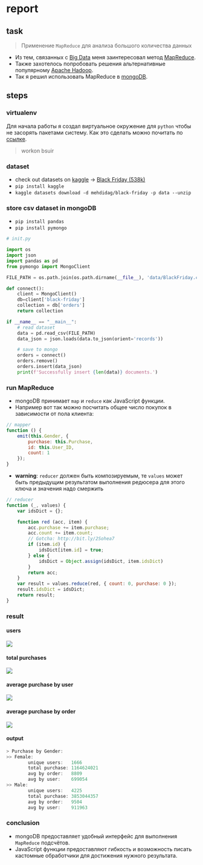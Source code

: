 # report

## task

> Применение `MapReduce` для анализа большого количества данных

- Из тем, связанных с [Big Data](https://en.wikipedia.org/wiki/Big_data) меня заинтересовал метод [MapReduce](https://en.wikipedia.org/wiki/MapReduce).
- Также захотелось попробовать решения альтернативные популярному [Apache Hadoop](https://en.wikipedia.org/wiki/Apache_Hadoop).
- Так я решил использовать MapReduce в [mongoDB](https://docs.mongodb.com/manual/core/map-reduce).

## steps

### virtualenv

Для начала работы я создал виртуальное окружение для `python` чтобы не засорять пакетами систему. Как это сделать можно почитать по [ссылке](https://docs.python-guide.org/dev/virtualenvs/#lower-level-virtualenv).

> workon bsuir

### dataset

- check out datasets on [kaggle](https://www.kaggle.com/datasets) -> [Black Friday (538k)](https://www.kaggle.com/mehdidag/black-friday)
- `pip install kaggle`
- `kaggle datasets download -d mehdidag/black-friday -p data --unzip`

### store csv dataset in mongoDB

- `pip install pandas`
- `pip install pymongo`

```python
# init.py

import os
import json
import pandas as pd
from pymongo import MongoClient

FILE_PATH = os.path.join(os.path.dirname(__file__), 'data/BlackFriday.csv')

def connect():
    client = MongoClient()
    db=client['black-friday']
    collection = db['orders']
    return collection

if __name__ == "__main__":
    # read dataset
    data = pd.read_csv(FILE_PATH)
    data_json = json.loads(data.to_json(orient='records'))

    # save to mongo
    orders = connect()
    orders.remove()
    orders.insert(data_json)
    print(f'Successfully insert {len(data)} documents.')
```

### run MapReduce

- mongoDB принимает `map` и `reduce` как JavaScript функции.
- Например вот так можно посчитать общее число покупок в зависимости от пола клиента:

```js
// mapper
function () {
    emit(this.Gender, {
        purchase: this.Purchase,
        id: this.User_ID,
        count: 1
    });
}
```

- **warning**: `reducer` должен быть композируемым, те `values` может быть предыдущим результатом выполнения редюсера для этого ключа и значения надо смержить

```js
// reducer
function (_, values) {
    var idsDict = {};

    function red (acc, item) {
        acc.purchase += item.purchase;
        acc.count += item.count;
        // Gotcha: http://bit.ly/2Sohea7
        if (item.id) {
            idsDict[item.id] = true;
        } else {
            idsDict = Object.assign(idsDict, item.idsDict)
        }
        return acc;
    }
    var result = values.reduce(red, { count: 0, purchase: 0 });
    result.idsDict = idsDict;
    return result;
}
```

### result

#### users

![](images/users.png)

#### total purchases

![](images/total-purchase.png)

#### average purchase by user

![](images/avg-by-user.png)

#### average purchase by order

![](images/avg-by-order.png)

#### output

```js
> Purchase by Gender:
>> Female:
        unique users:   1666
        total purchase: 1164624021
        avg by order:   8809
        avg by user:    699054
>> Male:
        unique users:   4225
        total purchase: 3853044357
        avg by order:   9504
        avg by user:    911963
```

### conclusion

- mongoDB предоставляет удобный интерфейс для выполнения `MapReduce` подсчётов.
- JavaScript функции предоставляют гибкость и возможность писать кастомные обработчики для достижения нужного результата.
